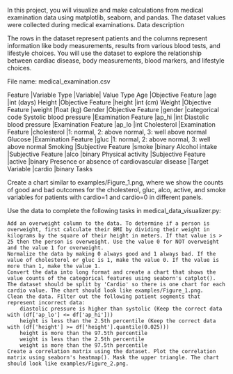 In this project, you will visualize and make calculations from medical examination data using matplotlib, seaborn, and pandas. The dataset values were collected during medical examinations.
Data description

The rows in the dataset represent patients and the columns represent information like body measurements, results from various blood tests, and lifestyle choices. You will use the dataset to explore the relationship between cardiac disease, body measurements, blood markers, and lifestyle choices.

File name: medical_examination.csv


Feature 	|Variable Type 	|Variable| 	Value Type
Age 	|Objective Feature 	|age 	|int (days)
Height 	|Objective Feature 	|height 	|int (cm)
Weight 	|Objective Feature 	|weight 	|float (kg)
Gender 	|Objective Feature 	|gender 	|categorical code
Systolic blood pressure 	|Examination Feature 	|ap_hi 	|int
Diastolic blood pressure 	|Examination Feature 	|ap_lo 	|int
Cholesterol 	|Examination Feature 	|cholesterol 	|1: normal, 2: above normal, 3: well above normal
Glucose 	|Examination Feature 	|gluc 	|1: normal, 2: above normal, 3: well above normal
Smoking 	|Subjective Feature 	|smoke 	|binary
Alcohol intake 	|Subjective Feature 	|alco 	|binary
Physical activity 	|Subjective Feature 	|active 	|binary
Presence or absence of cardiovascular disease 	|Target Variable 	|cardio 	|binary
Tasks

Create a chart similar to examples/Figure_1.png, where we show the counts of good and bad outcomes for the cholesterol, gluc, alco, active, and smoke variables for patients with cardio=1 and cardio=0 in different panels.

Use the data to complete the following tasks in medical_data_visualizer.py:

    Add an overweight column to the data. To determine if a person is overweight, first calculate their BMI by dividing their weight in kilograms by the square of their height in meters. If that value is > 25 then the person is overweight. Use the value 0 for NOT overweight and the value 1 for overweight.
    Normalize the data by making 0 always good and 1 always bad. If the value of cholesterol or gluc is 1, make the value 0. If the value is more than 1, make the value 1.
    Convert the data into long format and create a chart that shows the value counts of the categorical features using seaborn's catplot(). The dataset should be split by 'Cardio' so there is one chart for each cardio value. The chart should look like examples/Figure_1.png.
    Clean the data. Filter out the following patient segments that represent incorrect data:
        diastolic pressure is higher than systolic (Keep the correct data with (df['ap_lo'] <= df['ap_hi']))
        height is less than the 2.5th percentile (Keep the correct data with (df['height'] >= df['height'].quantile(0.025)))
        height is more than the 97.5th percentile
        weight is less than the 2.5th percentile
        weight is more than the 97.5th percentile
    Create a correlation matrix using the dataset. Plot the correlation matrix using seaborn's heatmap(). Mask the upper triangle. The chart should look like examples/Figure_2.png.
